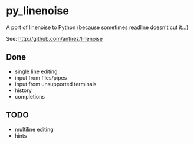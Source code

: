 # py_linenoise

A port of linenoise to Python (because sometimes readline doesn't cut it...)

See: http://github.com/antirez/linenoise

## Done
 * single line editing
 * input from files/pipes
 * input from unsupported terminals
 * history
 * completions

## TODO
 * multiline editing
 * hints

